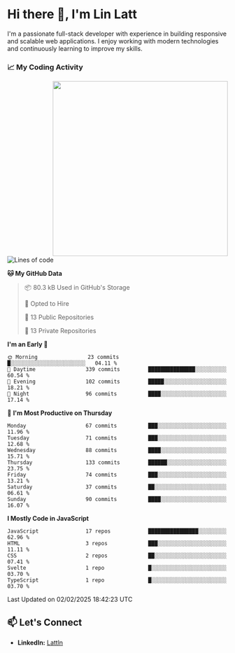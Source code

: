 # Hi there 👋, I'm Lin Latt

I'm a passionate full-stack developer with experience in building responsive and scalable web applications. I enjoy working with modern technologies and continuously learning to improve my skills.

### 📈 My Coding Activity 
<img src="https://github.com/user-attachments/assets/6cec4854-3eec-4600-9120-9be1d3cb2bfe"  width="400px" align="right">

<!--START_SECTION:waka-->
![Lines of code](https://img.shields.io/badge/From%20Hello%20World%20I%27ve%20Written-304.6%20thousand%20lines%20of%20code-blue)

**🐱 My GitHub Data** 

> 📦 80.3 kB Used in GitHub's Storage 
 > 
> 💼 Opted to Hire
 > 
> 📜 13 Public Repositories 
 > 
> 🔑 13 Private Repositories 
 > 
**I'm an Early 🐤** 

```text
🌞 Morning                23 commits          █░░░░░░░░░░░░░░░░░░░░░░░░   04.11 % 
🌆 Daytime                339 commits         ███████████████░░░░░░░░░░   60.54 % 
🌃 Evening                102 commits         █████░░░░░░░░░░░░░░░░░░░░   18.21 % 
🌙 Night                  96 commits          ████░░░░░░░░░░░░░░░░░░░░░   17.14 % 
```
📅 **I'm Most Productive on Thursday** 

```text
Monday                   67 commits          ███░░░░░░░░░░░░░░░░░░░░░░   11.96 % 
Tuesday                  71 commits          ███░░░░░░░░░░░░░░░░░░░░░░   12.68 % 
Wednesday                88 commits          ████░░░░░░░░░░░░░░░░░░░░░   15.71 % 
Thursday                 133 commits         ██████░░░░░░░░░░░░░░░░░░░   23.75 % 
Friday                   74 commits          ███░░░░░░░░░░░░░░░░░░░░░░   13.21 % 
Saturday                 37 commits          ██░░░░░░░░░░░░░░░░░░░░░░░   06.61 % 
Sunday                   90 commits          ████░░░░░░░░░░░░░░░░░░░░░   16.07 % 
```


**I Mostly Code in JavaScript** 

```text
JavaScript               17 repos            ████████████████░░░░░░░░░   62.96 % 
HTML                     3 repos             ███░░░░░░░░░░░░░░░░░░░░░░   11.11 % 
CSS                      2 repos             ██░░░░░░░░░░░░░░░░░░░░░░░   07.41 % 
Svelte                   1 repo              █░░░░░░░░░░░░░░░░░░░░░░░░   03.70 % 
TypeScript               1 repo              █░░░░░░░░░░░░░░░░░░░░░░░░   03.70 % 
```




 Last Updated on 02/02/2025 18:42:23 UTC
<!--END_SECTION:waka-->

## 📫 Let's Connect

- **LinkedIn:** [Lattln](https://linkedin.com/in/lin-latt)
<!-- - **Portfolio:** [Your Portfolio](https://yourportfolio.com) -->
